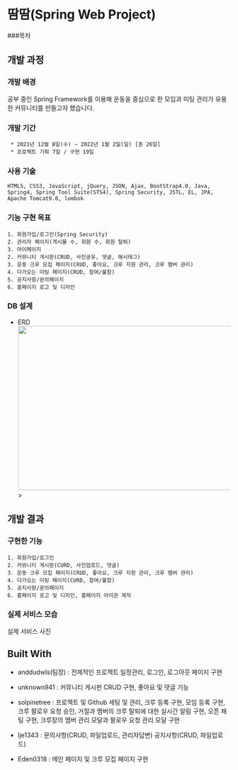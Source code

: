  # 땀땀(Spring Web Project)


###목차


## 개발 과정


### 개발 배경

공부 중인 Spring Framework를 이용해 운동을 중심으로 한 모임과 미팅 관리가 유용한 커뮤니티를 만들고자 했습니다.

### 개발 기간

```
 * 2021년 12월 8일(수) ~ 2022년 1월 2일(일) [총 26일]
 * 프로젝트 기획 7일 / 구현 19일
```

### 사용 기술

```
HTML5, CSS3, JavaScript, jQuery, JSON, Ajax, BootStrap4.0, Java, Spring4, Spring Tool Suite(STS4), Spring Security, JSTL, EL, JPA, Apache Tomcat9.0, lombok
```

### 기능 구현 목표
    1. 회원가입/로그인(Spring Security)
    2. 관리자 페이지(게시물 수, 회원 수, 회원 탈퇴)
    3. 마이페이지
    2. 커뮤니티 게시판(CRUD, 사진공유, 댓글, 해시태그)
    3. 운동 크루 모집 페이지(CRUD, 좋아요, 크루 지원 관리, 크루 멤버 관리)
    4. 다가오는 미팅 페이지(CRUD, 참여/불참)
    5. 공지사항/문의페이지
    6. 홈페이지 로고 및 디자인
    
### DB 설계
* ERD
    <img src="/git/db.png" width="700" height="370">>
    
## 개발 결과

### 구현한 기능
    1. 회원가입/로그인
    2. 커뮤니티 게시판(CURD, 사진업로드, 댓글)
    3. 운동 크루 모집 페이지(CRUD, 좋아요, 크루 지원 관리, 크루 멤버 관리)
    4. 다가오는 미팅 페이지(CURD, 참여/불참)
    5. 공지사항/문의페이지
    6. 홈페이지 로고 및 디자인, 홈페이지 아이콘 제작
### 실제 서비스 모습

실제 서비스 사진

## Built With

   * anddudwls(팀장) : 전제적인 프로젝트 일정관리, 로그인, 로그아웃 페이지 구현  
    
   * unknown941 : 커뮤니티 게시판 CRUD 구현, 좋아요 및 댓글 기능 
    
   * solpinetree : 프로젝트 및 Github 세팅 및 관리, 크루 등록 구현, 모임 등록 구현, 크루 팔로우 요청  승인, 거절과 멤버의 크루 탈퇴에 대한 실시간 알림 구현, 오픈 채팅 구현, 크루장의 멤버 관리 모달과 팔로우 요청 관리 모달 구현 
    
   * lje1343 : 문의사항(CRUD, 파일업로드, 관리자답변) 공지사항(CRUD, 파일업로드) 
    
   * Eden0318 : 메인 페이지 및 크루 모집 페이지 구현 

 
 
 
 
 
 
 
 
 
 
 
 
 
 
 
 
 
 
 
 
 
 
 
 
 
 
 
 
 
 
 
 
 
 
 
 
 
